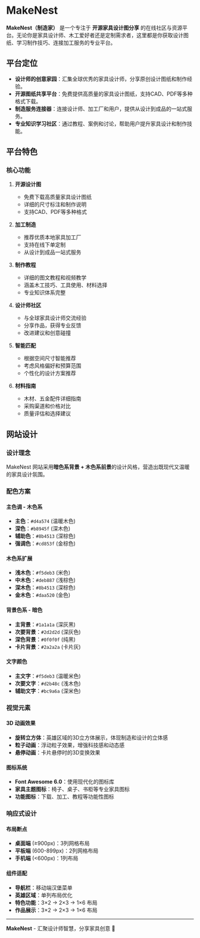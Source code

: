 # MakeNest

**MakeNest（制造家）** 是一个专注于 **开源家具设计图分享** 的在线社区与资源平台。无论你是家具设计师、木工爱好者还是定制需求者，这里都是你获取设计图纸、学习制作技巧、连接加工服务的专业平台。

## 平台定位

- **设计师的创意家园**：汇集全球优秀的家具设计师，分享原创设计图纸和制作经验。
- **开源图纸共享平台**：免费提供高质量的家具设计图纸，支持CAD、PDF等多种格式下载。
- **制造服务连接器**：连接设计师、加工厂和用户，提供从设计到成品的一站式服务。
- **专业知识学习社区**：通过教程、案例和讨论，帮助用户提升家具设计和制作技能。

## 平台特色

### 核心功能

1. **开源设计图**
   - 免费下载高质量家具设计图纸
   - 详细的尺寸标注和制作说明
   - 支持CAD、PDF等多种格式

2. **加工制造**
   - 推荐优质本地家具加工厂
   - 支持在线下单定制
   - 从设计到成品一站式服务

3. **制作教程**
   - 详细的图文教程和视频教学
   - 涵盖木工技巧、工具使用、材料选择
   - 专业知识体系完整

4. **设计师社区**
   - 与全球家具设计师交流经验
   - 分享作品，获得专业反馈
   - 改进建议和创意碰撞

5. **智能匹配**
   - 根据空间尺寸智能推荐
   - 考虑风格偏好和预算范围
   - 个性化的设计方案推荐

6. **材料指南**
   - 木材、五金配件详细指南
   - 采购渠道和价格对比
   - 质量评估和选择建议

## 网站设计

### 设计理念

MakeNest 网站采用**暗色系背景 + 木色系前景**的设计风格，营造出既现代又温暖的家具设计氛围。

### 配色方案

#### 主色调 - 木色系
- **主色**：`#d4a574` (温暖木色)
- **深色**：`#b8945f` (深木色)
- **辅助色**：`#8b4513` (深棕色)
- **强调色**：`#cd853f` (金棕色)

#### 木色系扩展
- **浅木色**：`#f5deb3` (米色)
- **中木色**：`#deb887` (浅棕色)
- **深木色**：`#8b4513` (深棕色)
- **金木色**：`#daa520` (金色)

#### 背景色系 - 暗色
- **主背景**：`#1a1a1a` (深灰黑)
- **次要背景**：`#2d2d2d` (深灰色)
- **深色背景**：`#0f0f0f` (纯黑)
- **卡片背景**：`#2a2a2a` (卡片灰)

#### 文字颜色
- **主文字**：`#f5deb3` (温暖米色)
- **次要文字**：`#d2b48c` (浅木色)
- **辅助文字**：`#bc9a6a` (深米色)

### 视觉元素

#### 3D 动画效果
- **旋转立方体**：英雄区域的3D立方体展示，体现制造和设计的立体感
- **粒子动画**：浮动粒子效果，增强科技感和动态感
- **悬停动画**：卡片悬停时的3D变换效果

#### 图标系统
- **Font Awesome 6.0**：使用现代化的图标库
- **家具主题图标**：椅子、桌子、书柜等专业家具图标
- **功能图标**：下载、加工、教程等功能性图标

### 响应式设计

#### 布局断点
- **桌面端** (≥900px)：3列网格布局
- **平板端** (600-899px)：2列网格布局
- **手机端** (<600px)：1列布局

#### 组件适配
- **导航栏**：移动端汉堡菜单
- **英雄区域**：单列布局优化
- **特色功能**：3×2 → 2×3 → 1×6 布局
- **作品展示**：3×2 → 2×3 → 1×6 布局

---

**MakeNest** - 汇聚设计师智慧，分享家具创意 🚀
